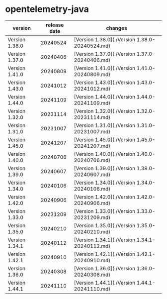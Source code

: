 # opentelemetry-java

|    version     | release date |                    changes                     |
|----------------|--------------|------------------------------------------------|
| Version 1.38.0 | 20240524     | [Version 1.38.0](./Version 1.38.0-20240524.md) |
| Version 1.37.0 | 20240406     | [Version 1.37.0](./Version 1.37.0-20240406.md) |
| Version 1.41.0 | 20240809     | [Version 1.41.0](./Version 1.41.0-20240809.md) |
| Version 1.43.0 | 20241012     | [Version 1.43.0](./Version 1.43.0-20241012.md) |
| Version 1.44.0 | 20241109     | [Version 1.44.0](./Version 1.44.0-20241109.md) |
| Version 1.32.0 | 20231114     | [Version 1.32.0](./Version 1.32.0-20231114.md) |
| Version 1.31.0 | 20231007     | [Version 1.31.0](./Version 1.31.0-20231007.md) |
| Version 1.45.0 | 20241207     | [Version 1.45.0](./Version 1.45.0-20241207.md) |
| Version 1.40.0 | 20240706     | [Version 1.40.0](./Version 1.40.0-20240706.md) |
| Version 1.39.0 | 20240607     | [Version 1.39.0](./Version 1.39.0-20240607.md) |
| Version 1.34.0 | 20240106     | [Version 1.34.0](./Version 1.34.0-20240106.md) |
| Version 1.42.0 | 20240906     | [Version 1.42.0](./Version 1.42.0-20240906.md) |
| Version 1.33.0 | 20231209     | [Version 1.33.0](./Version 1.33.0-20231209.md) |
| Version 1.35.0 | 20240210     | [Version 1.35.0](./Version 1.35.0-20240210.md) |
| Version 1.34.1 | 20240112     | [Version 1.34.1](./Version 1.34.1-20240112.md) |
| Version 1.42.1 | 20240910     | [Version 1.42.1](./Version 1.42.1-20240910.md) |
| Version 1.36.0 | 20240308     | [Version 1.36.0](./Version 1.36.0-20240308.md) |
| Version 1.44.1 | 20241110     | [Version 1.44.1](./Version 1.44.1-20241110.md) |

